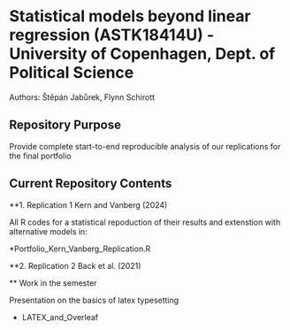 # Statistical models beyond linear regression (ASTK18414U) - University of Copenhagen, Dept. of Political Science

Authors: Štěpán Jabůrek, Flynn Schirott 


## Repository Purpose

Provide complete start-to-end reproducible analysis of our replications for the final portfolio 


## Current Repository Contents
**1. Replication 1 Kern and Vanberg (2024)

All R codes for a statistical repoduction of their results and extenstion with alternative models in:

*Portfolio_Kern_Vanberg_Replication.R

    

**2. Replication 2 Back et al. (2021)


** Work in the semester

 Presentation on the basics of latex typesetting

* LATEX_and_Overleaf
